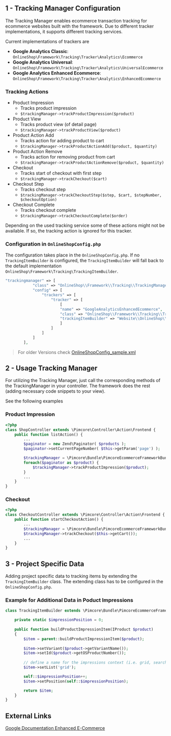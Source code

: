 ## 1 - Tracking Manager Configuration

The Tracking Manager enables ecommerce transaction tracking for ecommerce websites built with the framework. Due to
different tracker implementations, it supports different tracking services.

Current implementations of trackers are
* **Google Analytics Classic**: `OnlineShop\Framework\Tracking\Tracker\Analytics\Ecommerce`
* **Google Analytics Universal**: `OnlineShop\Framework\Tracking\Tracker\Analytics\UniversalEcommerce`
* **Google Analytics Enhanced Ecommerce**: `OnlineShop\Framework\Tracking\Tracker\Analytics\EnhancedEcommerce`

### Tracking Actions

* Product Impression
    * Tracks product impression
    * `$trackingManager->trackProductImpression($product)`
* Product View
    * Tracks product view (of detail page)
    * `$trackingManager->trackProductView($product)`
* Product Action Add
    * Tracks action for adding product to cart
    * `$trackingManager->trackProductActionAdd($product, $quantity)`
* Product Action Remove
    * Tracks action for removing product from cart
    * `$trackingManager->trackProductActionRemove($product, $quantity)`
* Checkout
    * Tracks start of checkout with first step
    * `$trackingManager->trackCheckout($cart)`
* Checkout Step
    * Tracks checkout step
    * `$trackingManager->trackCheckoutStep($step, $cart, $stepNumber, $checkoutOption)`
* Checkout Complete
    * Tracks checkout complete
    * `$trackingManager->trackCheckoutComplete($order)`

Depending on the used tracking service some of these actions might not be available.
If so, the tracking action is ignored for this tracker.


### Configuration in `OnlineShopConfig.php`

The configuration takes place in the `OnlineShopConfig.php`. If no `TrackingItemBuilder` is configured, the
`TrackingItemBuilder` will
fall back to the default implementation `OnlineShop\Framework\Tracking\TrackingItemBuilder`.
```php
"trackingmanager" => [
            "class" => "OnlineShop\\Framework\\Tracking\\TrackingManager",
            "config" => [
                "trackers" => [
                    "tracker" => [
                        [
                        "name" => "GoogleAnalyticsEnhancedEcommerce",
                        "class" => "OnlineShop\\Framework\\Tracking\\Tracker\\Analytics\\EnhancedEcommerce",
                        "trackingItemBuilder" => "Website\\OnlineShop\\Tracking\\TrackingItemBuilder"
                        ]
                    ]
                ]
            ]
        ],
```

> For older Versions check [OnlineShopConfig_sample.xml](/config/OnlineShopConfig_sample.xml)


## 2 - Usage Tracking Manager

For utilizing the Tracking Manager, just call the corresponding methods of the TrackingManager in your controller.
The framework does the rest (adding necessary code snippets to your view).

See the following examples

### Product Impression
```php
<?php
class ShopController extends \Pimcore\Controller\Action\Frontend {
    public function listAction() {
        ...
        $paginator = new Zend\Paginator( $products );
        $paginator->setCurrentPageNumber( $this->getParam('page') );

        $trackingManager = \Pimcore\Bundle\PimcoreEcommerceFrameworkBundle\Factory::getInstance()->getTrackingManager();
        foreach($paginator as $product) {
            $trackingManager->trackProductImpression($product);
        }
        ...
    }
}

```

### Checkout
```php
<?php
class CheckoutController extends \Pimcore\Controller\Action\Frontend {
    public function startCheckoutAction() {
        ...
        $trackingManager = \Pimcore\Bundle\PimcoreEcommerceFrameworkBundle\Factory::getInstance()->getTrackingManager();
        $trackingManager->trackCheckout($this->getCart());
        ...
    }
}

```


## 3 - Project Specific Data

Adding project specific data to tracking items by extending the `TrackingItemBuilder` class. The extending class has to
be configured in the `OnlineShopConfig.php`.

### Example for Additional Data in Poduct Impressions

```php
class TrackingItemBuilder extends \Pimcore\Bundle\PimcoreEcommerceFrameworkBundle\Tracking\TrackingItemBuilder {

    private static $impressionPosition = 0;
    
    public function buildProductImpressionItem(IProduct $product)
    {
        $item = parent::buildProductImpressionItem($product);
        
        $item->setVariant($product->getVariantName());
        $item->setId($product->getOSProductNumber());
        
        // define a name for the impressions context (i.e. grid, search, ... )
        $item->setList('grid');

        self::$impressionPosition++;
        $item->setPosition(self::$impressionPosition);

        return $item;
    }
}
```


## External Links
[Google Documentation Enhanced E-Commerce](https://developers.google.com/analytics/devguides/collection/analyticsjs/enhanced-ecommerce)

